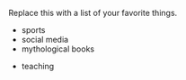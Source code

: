 Replace this with a list of your favorite things.
- sports
- social media 
- mythological books 
* teaching
